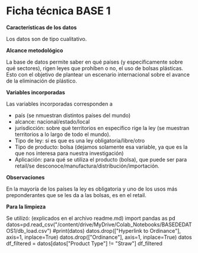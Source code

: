 # Ficha técnica BASE 1

**Características de los datos**

Los datos son de tipo cualitativo. 

**Alcance metodológico**

La base de datos permite saber en qué países (y específicamente sobre qué sectores), rigen leyes que prohíben o no, el uso de bolsas plásticas. Esto con el objetivo de plantear un escenario internacional sobre el avance de la eliminación de plástico.

**Variables incorporadas**

Las variables incorporadas corresponden a 
- país (se nmuestran distintos países del mundo)
- alcance: nacional/estado/local
- jurisdicción: sobre qué territorios en específico rige la ley (se muestran territorios a lo largo de todo el mundo).
- Tipo de ley: si es que es una ley obligatoria/libre/otro
- Tipo de producto: bolsa (dejamos solamente esa variable, ya que es la que nos interesa para nuestra investigación)
- Aplicación: para qué se utiliza el producto (bolsa), que puede ser para retail/se desconoce/manufactura/distribución/importación.

**Observaciones**

En la mayoría de los países la ley es obligatoria y uno de los usos más preponderantes que se les da a las bolsas, es en el retail.

**Para la limpieza**

Se utilizó: (explicados en el archivo readme.md)
import pandas as pd
datos=pd.read_csv("/content/drive/MyDrive/Colab_Notebooks/BASEDEDATOS1/db_load.csv")
#print(datos)
datos.drop(["Hyperlink to Ordinance"], axis=1, inplace=True)
datos.drop(["Ordinance"], axis=1, inplace=True)
datos
df_filtered = datos[datos["Product Type"] != "Straw"]
df_filtered






